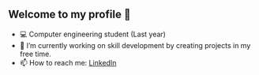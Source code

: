 ## Welcome to my profile 👋

- 💻 Computer engineering student (Last year)
- 🔭 I’m currently working on skill development by creating projects in my free time.
- 📫 How to reach me: [LinkedIn](https://www.linkedin.com/in/amadeusz-ap/)

